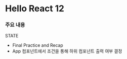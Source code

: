 # Hello React 12

### 주요 내용

STATE

- Final Practice and Recap
- App 컴포넌트에서 조건을 통해 하위 컴포넌트 출력 여부 결정

